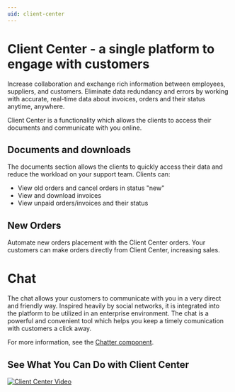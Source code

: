 ```yaml
---
uid: client-center
---
```

# Client Center -  a single platform to engage with customers

Increase collaboration and exchange rich information between employees, suppliers, and customers. Eliminate data redundancy and errors by working with accurate, real-time data about invoices, orders and their status anytime, anywhere. 

Client Center is a functionality which allows the clients to access their documents and communicate with you online.

## Documents and downloads

The documents section allows the clients to quickly access their data and reduce the workload on your support team. Clients can:

* View old orders and cancel orders in status "new"
* View and download invoices
* View unpaid orders/invoices and their status

## New Orders

Automate new orders placement with the Client Center orders. Your customers can make orders directly from Client Center, increasing sales. 

# Chat

The chat allows your customers to communicate with you in a very direct and friendly way.
Inspired heavily by social networks, it is integrated into the platform to be utilized in an enterprise environment.
The chat is a powerful and convenient tool which helps you keep a timely comunication with customers a click away. 

For more information, see the [Chatter component](xref:chatter).

## See What You Can Do with Client Center

[![Client Center Video](https://user-images.githubusercontent.com/106669250/222434380-8c40cdc7-1e28-4aa1-a1c9-3c714def2d0b.jpg)](https://www.youtube.com/watch?v=mbWfbsQ_Glk "ERP.net Client Center Video")
